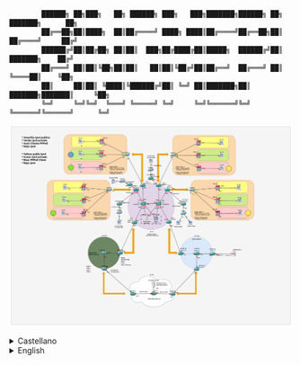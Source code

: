             ██████╗ ██╗███╗   ██╗ ██████╗ ███╗   ███╗███████╗██████╗ ██╗     ███████╗      ██╗
            ██╔══██╗██║████╗  ██║██╔════╝ ████╗ ████║██╔════╝██╔══██╗██║     ██╔════╝     ██╔╝
            ██████╔╝██║██╔██╗ ██║██║  ███╗██╔████╔██║█████╗  ██████╔╝██║     ███████╗    ██╔╝ 
            ██╔═══╝ ██║██║╚██╗██║██║   ██║██║╚██╔╝██║██╔══╝  ██╔═══╝ ██║     ╚════██║    ╚██╗ 
            ██║     ██║██║ ╚████║╚██████╔╝██║ ╚═╝ ██║███████╗██║     ███████╗███████║     ╚██╗
            ╚═╝     ╚═╝╚═╝  ╚═══╝ ╚═════╝ ╚═╝     ╚═╝╚══════╝╚═╝     ╚══════╝╚══════╝      ╚═╝

![Overview](files/project_overview.png?raw=true)


<details>
<summary>Castellano</summary>
<br>
> ! ESTE PROYECTO ESTA EN DESARROLLO, SED COMPRENSIBLES :P 

## **Descarga del proyecto**: [mega link](https://mega.nz/file/BoRwjJxK#DwhA62e7TvCg0izRk30q9RUSukBwDu_csd54HdriO7g)
            
  Sobre este proyecto:
-
PMP tiene como objetivo ser un recurso de aprendizaje de código abierto, que ayude aquellos que buscan ver cómo funcionan los protocolos dentro de un entorno controlado y seguro. Este proyecto no es perfecto, no está hecho por profesionales, soy un estudiante que se encontró una curva de aprendizaje bastante inclinada cuando comenzo en el mundillo de las redes, y que quiere probeer de herramientas a aquellos que vienen detrás :)
Si tienes experiencia en este tema y hay algo que crees que está mal, hazmelo saber, el feedback siempre se agradece; si quieres colaborar de forma activa, eres bienvenido, ve a la sección de cómo publicar cambios para saber más.

El proyecto incluye 4 sistemas autónomos: (Esta descripción está incompleta, se añadirá una explicación detallada en el futuro)
> **ISP 55:** Este es el más complejo de los 4, solo permite el tráfico IPv4, pero implementa túneles 6rd para permitir el trafico IPv6 .

> **ISP 2000:** Estos sistemas son los más modernos, solo permiten IPv6, pero se pueden utilizar túneles IPv4IPv6.

> **ISP 3000:** Muy parecido al ISP 55, solo permite el tráfico IPv4, pero usando túneles 6pe se puede atravesar tráfico IPv6.

> **ISP 100:** Este ISP tiene como objetivo simular el resto de Internet.

El color del punto final indica:

   > **Amarillo:** Cliente con dirección ipv4 pública.
            
   > **Verde:** Cliente con dirección ipv4 privada (CGNAT).
            
   > **Rojo:** Cliente con rango Ipv6 asignado.
            
            
   > - Círculo verde: Túnel a través de CGNAT.
   > - Círculo amarillo: Túnel con salida publica.
   > - Círculo azul: Cliente conectado a ISP 3000 mediante PPPoE.

### Otras características son:
            
> Servidor DHCP centralizado

> RBGP dual (El servidor DHCP actúa también como RBGP)

> Dos VPN separadas administradas por VRFS

> Enrutamiento por circuitos virtuales con MPLS

> Protocolos de enrutamiento como OSPF, IBGP y EBGP

            
            
            
            
            
            
            
Primeros pasos:
-
Antes de empezar, necesitas [gns3](https://www.gns3.com/software/download) y el archivo del proyecto. No estaría de más utilizar [Wireshark](https://www.wireshark.org/download.html) , ya que se puede utilizar de forma nativa en gns3 para analizar tráfico.


Si es tu primera vez con gns3 y con un proyecto de este calibre, preparate un café y tomatelo con calma. GNS3 tarda su tiempo para cargar y arrancar.

Una vez el proyecto haya cargado y la ventana de carga desaparezca, deberías estar listo para pulsar el botón de play, y los enlaces deberían empezar cambiar de rojo a verde. Lleva su tiempo, ya que muchos protocolos se ejecutan desde cold-start, así que sera mejor esperar un par de minutos.

Cuando ya esté todo configurado, es momento de jugar un poco con el entorno. Podemos empezar probando el camino más largo: Desde una terminal de usuario (clicando dos veces en un pc con el recuadro verde) escribe:

> **ping 50.0.0.2** (el servidor en la parte inferior)

Si no funcionase, veríamos un mensaje `DDD` en la terminal del PC. Esto significa que el primer descubrimiento del DHCP fallo, estó sucede porque el PC finaliza la configuración antes que el CPE, por lo que DHCP no se carga a tiempo.
Para resolver este problema simplemente escribimos:
            
> **dhcp**

Si aparece DORA, significa que completó todos los pasos de descubrimiento, oferta, solicitud, reconocimiento, ahora puedes repetir el ping. Si deseas analizar los paquetes, simplemente utiliza wireshark, e inicializa la captura.

Comandos básicos del terminal ios:
-
Si deseas profundizar, debe saber cómo usar el terminal ios, los aspectos más básicos son:
            
> **show ip interface brief** o **sh ip int b**
            
> **sh ip route**
            
Entrar al modo de configuración global:
            
> **conf t**

Aunque recomiendo usar ? después de cada comando, ya que obtendremos todas las opciones que puedes usar.

Revisar la configuración del router:
            
-
Para ver la configuración de cualquier router con el proyecto parado, puedes hacer click derecho en el router deseado e ir a "edit config". Si el proyecto se está ejecutando, también puedes escribir en el terminal:
            
> **sh run**


Trabajando en:

- Permitir que los clientes tengan diferentes rangos de IPv6 asignados (Lo que permite a las empresas tener rangos más grandes), esto implica la configuración de un túnel 6rd en anycast en los border router.


TO-DO:

- Servidores DNS


Cómo publicar cambios:
-
(Trabajando en ello)
</details>

<details>
<summary>English</summary>
<br>
> ! THIS PROJECT IS IN A REALLY EARLY STAGE, PLEASE BE COMPASSIONATE :P

## **Download the project**: [mega link](https://mega.nz/file/BoRwjJxK#DwhA62e7TvCg0izRk30q9RUSukBwDu_csd54HdriO7g)
            
About this project:
- 
PMP aims to be an opensource learning resource, that helps new people to see how protocols operates inside a controlled and secure environment. This project is not perfect, is not made by professionals, I'm an student myself that found a fairly steep learning curve when I wanted to start in the world of networks, so I wanted to help others.
  
If you have experience in this topic, and there is something you think is wrong, please let me know, feedback is great; also if you want to collaborate, you are welcome, go to the how to publish changes section to know more.

The project includes 4 autonomous system: (This description is work in progress, an in depth explanation will be added)
> **ISP 55:** This is the more complex one, it only allow ipv4 traffic by default, but implements 6rd tunnels to allow ipv6 traffic. 
> **ISP 2000:** This are the new guys, they only allow ipv6 by default, but ip4ip6 tunnels are deployed.
> **ISP 3000:** Like ISP 55, they only allow ipv4 traffic by default, but using 6pe tunnels ipv6 traffic can go throw.
> **ISP 100:** This is a dual stack isp that aims to simulate the rest of internet.

The end-point color indicates:
> **Yellow:** Client with public ipv4 address.
> **Green:** Client with private ipv4 address (CGNAT).
> **Red:** Client with Ipv6 range assigned.
> - Green circle: Tunnel throw cgnat.
> - Yellow circle: Public tunnel.
> 
> **Blue circle**: Client connected to ISP 3000 throw PPPoE. 

Other features are:
>Cgnat on green endpoints, centraliced dhcp server, dual rbgp (the dhcp server also act as rbgp), PPPoE that allows ClientPPP to acces the ISP 3000 network, 2 separated vpns managed by vrfs, mpls, ospf, ibgp and ebgp. (Probably Im missing something)

Start walking around:
-
First of all, you need [gns3](https://www.gns3.com/software/download) and the file linked above. Also [wireshark](https://www.wireshark.org/download.html) is recomended, since it can be used natively in gns3 to analyze traffic.

If this is your first time with gns3 and a project of this size, stay calm... btw go take a coffee, it takes its time to load and start, so don't panic if you don't see things doing things instantly. Gns3 has a client-server arquitecture, thats why you see popups trying to connect to a server in localhost.

After opening the project, when the loading popup is gone, you should be ready to hit the play button (the green one on top left) and links should start to change from red to green. It takes a while, many protocols running from cold start, so give it a few minutes to make sure everything its ready.

So you have all interfaces with ips configured and your route tables are filled, its time to play.
First you can test the longest path; from an end user terminal (double click on a green PC, a terminal should open), write :

>  **ping 50.0.0.2** (the server at the bottom)

If it doesn't work, no worries, do you see a "DDD" message on the PC terminal? It means the first dhcp discovery failed, this happens due to the PC ending its configuration before the CPE does, so dhcp is not working on time. To solve it just write:
> **dhcp**

If you now see DORA, it means it compleated all the discovery, offer, request, ack steps, now you can repeated the ping.

If you want to analyze the packets in any link (wireshark required), just right click on it and click on start capture, a lens should appear over the link, remember that closing wireshark doest stop stop the capture, if the lens is there, wireshark is running and consuming resources, take care of that.

Basic ios terminal commands:
-
If you want to dig in, you need to now how to use the ios terminal, the most basics are:
> **show ip interface brief** or **sh ip in b**
> **show ip route**

Entering global config mode:
> **configure terminal** or **conf t**

But the most important keyword is "?", write "?" after any command and you will get all the options you have, use ***enter*** and ***space*** to advance. 

Review router configuration:
-
To check the configuration of any router with the project not running, you can right click on the desired router and go to edit config. If the project is running, you also can write:
> **show run**

and use ***enter*** and ***space*** to advance.

Currently working on:
-
- Allow clients to have different ipv6 ranges assigned (allowing companies to have bigger ranges), involves 6rd tunnel configuration with anycast to bot border routers.


TO-DO:
-
- DNS servers


How to publish changes:
-
(Working on this)
</details>
